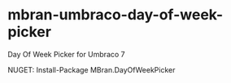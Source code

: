 # mbran-umbraco-day-of-week-picker
Day Of Week Picker for Umbraco 7

NUGET: Install-Package MBran.DayOfWeekPicker
